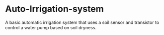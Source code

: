 # Auto-Irrigation-system
A basic automatic irrigation system that uses a soil sensor and transistor to control a water pump based on soil dryness.
